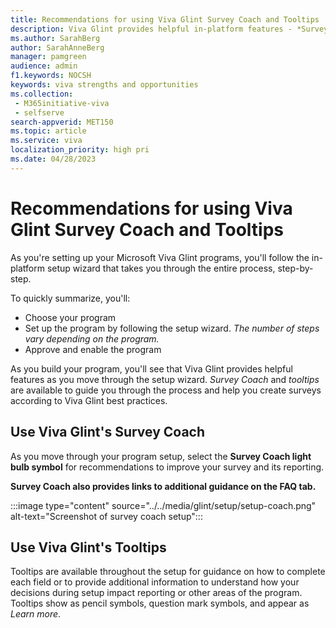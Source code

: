 ```yaml
---
title: Recommendations for using Viva Glint Survey Coach and Tooltips
description: Viva Glint provides helpful in-platform features - *Survey Coach* and *Tooltips* to guide you through the program setup.
ms.author: SarahBerg
author: SarahAnneBerg
manager: pamgreen
audience: admin
f1.keywords: NOCSH
keywords: viva strengths and opportunities
ms.collection: 
 - M365initiative-viva
 - selfserve
search-appverid: MET150
ms.topic: article
ms.service: viva
localization_priority: high pri
ms.date: 04/28/2023
---
```


# Recommendations for using Viva Glint Survey Coach and Tooltips

As you're setting up your Microsoft Viva Glint programs, you'll follow the in-platform setup wizard that takes you through the entire process, step-by-step.

To quickly summarize, you'll:

- Choose your program
- Set up the program by following the setup wizard. *The number of steps vary depending on the program.*
- Approve and enable the program

As you build your program, you'll see that Viva Glint provides helpful features as you move through the setup wizard. *Survey Coach* and *tooltips* are available to guide you through the process and help you create surveys according to Viva Glint best practices.

## Use Viva Glint's Survey Coach

As you move through your program setup, select the **Survey Coach light bulb symbol** for recommendations to improve your survey and its reporting.

**Survey Coach also provides links to additional guidance on the FAQ tab.**

:::image type="content" source="../../media/glint/setup/setup-coach.png" alt-text="Screenshot of survey coach setup":::

## Use Viva Glint's Tooltips

Tooltips are available throughout the setup for guidance on how to complete each field or to provide additional information to understand how your decisions during setup impact reporting or other areas of the program. Tooltips show as pencil symbols, question mark symbols, and appear as *Learn more*.